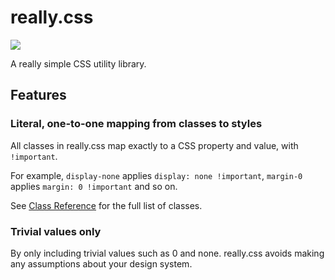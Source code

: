 # really.css

![](https://img.badgesize.io/xenyo/really/master/dist/css/really.css.svg?compression=gzip)


A really simple CSS utility library.

## Features

### Literal, one-to-one mapping from classes to styles

All classes in really.css map exactly to a CSS property and value, with `!important`.

For example, `display-none` applies `display: none !important`, `margin-0` applies `margin: 0 !important` and so on.

See [Class Reference](class-reference.md) for the full list of classes.

### Trivial values only

By only including trivial values such as 0 and none. really.css avoids making any assumptions about your design system.
